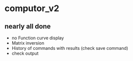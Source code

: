 # computor_v2

## nearly all done
- no Function curve display
- Matrix inversion
- History of commands with results (check save command)
- check output
